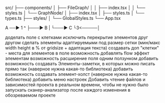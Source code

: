 src/
├── components/
│ ├── FileGraph/
│ │ ├── index.tsx
│ │ └── styles.ts
│ └── GraphNode/
│ ├── index.tsx
│ ├── styles.ts
│ └── types.ts
├── styles/
│ └── GlobalStyles.ts
└── App.tsx

А ──► 1
^ ├───► B
| └───► C
└3<─────│


доделать поле с клетками
исключить перекрытие элементов друг другом
сделать элементы адаптируемыми под размер сетки (мин/макс width height в % от gridsize + адаптация текста)
создавать доп "клетки" - места для элементов в поле
возможность добавлять flow эффект элементам
возможность расширение поля одним ползунком
добавить возможность создавать Элементы-заметки, в которых можно писать прямо так (наверное нужна какая-то библиотека)
добавить возможность создавать элемент-холст (наверное нужна какая-то библиотека)
добавить меню настроек
Добавить чтение файлов и зависимостей проекта в реальном времени, чтобы не нужно было запускать сканер-анализатор после каждого изменения в обозреваемом проекте
